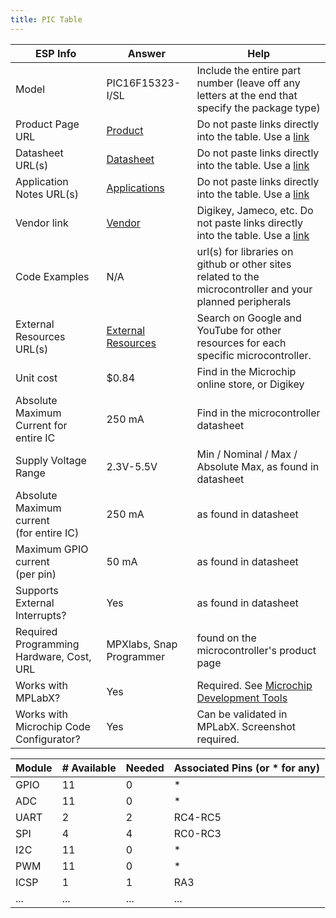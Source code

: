 ```yaml
---
title: PIC Table
---
```


| ESP Info                                      | Answer | Help                                                                                                      |
| --------------------------------------------- | ------ | --------------------------------------------------------------------------------------------------------- |
| Model                                         | PIC16F15323-I/SL    | Include the entire part number (leave off any letters at the end that specify the package type)           |
| Product Page URL                              | [Product](https://www.digikey.com/en/products/detail/microchip-technology/PIC16F15323-I-SL/7164779)   | Do not paste links directly into the table.  Use a [link](#)                                            |
| Datasheet URL(s)                              | [Datasheet](https://ww1.microchip.com/downloads/en/DeviceDoc/PIC16_L_F15313_23_Data_Sheet_40001897C.pdf)     | Do not paste links directly into the table.  Use a [link](#)                                              |
| Application Notes URL(s)                      | [Applications](https://ww1.microchip.com/downloads/en/DeviceDoc/PIC16_L_F15313_23_Data_Sheet_40001897C.pdf)      | Do not paste links directly into the table.  Use a [link](#)                                              |
| Vendor link                                   | [Vendor](https://www.digikey.com/en/products/detail/microchip-technology/PIC16F15323-I-SL/7164779)      | Digikey, Jameco, etc.  Do not paste links directly into the table.  Use a [link](#)                       |
| Code Examples                                 | N/A     | url(s) for libraries on github or other sites related to the microcontroller and your planned peripherals |
| External Resources URL(s)                     | [External Resources](https://www.microchip.com/en-us/product/pic16f15323)    | Search on Google and YouTube for other resources for each specific microcontroller.                       |
| Unit cost                                     | $0.84     | Find in the Microchip online store, or Digikey                                                            |
| Absolute Maximum Current for entire IC        | 250 mA      | Find in the microcontroller datasheet                                                                     |
| Supply Voltage Range                          | 2.3V-5.5V      | Min / Nominal / Max / Absolute Max, as found in datasheet                                                 |
| Absolute Maximum current <br> (for entire IC) | 250 mA      | as found in datasheet                                                                                     |
| Maximum GPIO current <br> (per pin)           | 50 mA      | as found in datasheet                                                                                     |
| Supports External Interrupts?                 | Yes      | as found in datasheet                                                                                     |
| Required Programming Hardware, Cost, URL      | MPXlabs, Snap Programmer      | found on the microcontroller's product page                                                               |
| Works with MPLabX?                            | Yes      | Required.  See [Microchip Development Tools](https://www.microchip.com/development-tools)                 |
| Works with Microchip Code Configurator?       | Yes      | Can be validated in MPLabX.  Screenshot required.                                                         |


| Module | # Available | Needed | Associated Pins (or * for any) |
| ---------- | ----------- | ------ | ------------------------------ |
| GPIO       |11           | 0      | *                              |
| ADC        | 11           | 0      | *                              |
| UART       | 2           | 2      | RC4-RC5                              |
| SPI        | 4           | 4      | RC0-RC3                             |
| I2C        | 11           | 0      | *                              |
| PWM        | 11           | 0      | *                              |
| ICSP       | 1           | 1      | RA3                             |
| ...        | ...         | ...    | ...                            |

